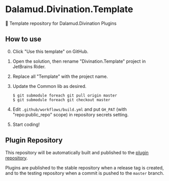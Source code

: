 # Dalamud.Divination.Template

📝 Template repository for Dalamud.Divination Plugins

## How to use

0. Click "Use this template" on GitHub.
1. Open the solution, then rename "Divination.Template" project in JetBrains Rider.
2. Replace all "Template" with the project name.
3. Update the Common lib as desired.

    ```shell
    $ git submodule foreach git pull origin master
    $ git submodule foreach git checkout master
    ```

4. Edit `.github/workflows/build.yml` and put `GH_PAT` (with "repo:public_repo" scope) in repository secrets setting.
5. Start coding!

## Plugin Repository

This repository will be automatically built and published to the [plugin repository](https://github.com/horoscope-dev/Dalamud.DivinationPluginRepo).

Plugins are published to the stable repository when a release tag is created, and to the testing repository when a commit is pushed to the `master` branch.
